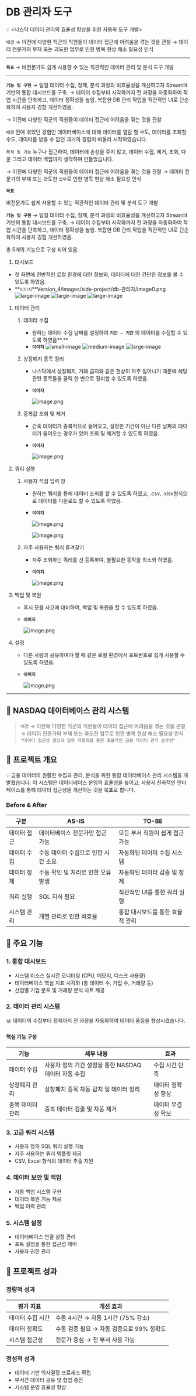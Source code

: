 # DB 관리자 도구

<aside>

💡 <나스닥 데이터 관리의 효율성 향상을 위한 자동화 도구 개발>

`배경`
→ 이전에 다양한 직군의 직원들이 데이터 접근에 어려움을 겪는 것을 관찰
→ 데이터 전문가의 부재 또는 과도한 업무로 인한 병목 현상 해소 필요성 인식

---

**`목표`**
→ 비전문가도 쉽게 사용할 수 있는 직관적인 데이터 관리 및 분석 도구 개발

---
**`기능 및 구현`**
→ 일일 데이터 수집, 정제, 분석 과정의 비효율성을 개선하고자 Streamlit 기반의 통합 대시보드를 구축. 
→ 데이터 수집부터 시각화까지 전 과정을 자동화하여 작업 시간을 단축하고, 데이터 정확성을 높임. 복잡한 DB 관리 작업을 직관적인 UI로 단순화하여 사용자 경험 개선하였음. 

</aside>

<aside>



→ 이전에 다양한 직군의 직원들이 데이터 접근에 어려움을 겪는 것을 관찰

`배경`
전에 겪었던 경험인 데이터베이스에 대해 데이터를 열람 할 수도, 데이터를 조회할 수도, 데이터를 받을 수 없던 과거의 경험이 떠올라 시작하였습니다.

`목적 및 기능`
누구나 접근하여, 데이터에 손상을 주지 않고, 데이터 수집, 제거, 조회, 다운 그리고 데이터 백업까지 생각하며 만들었습니다. 

→ 이전에 다양한 직군의 직원들이 데이터 접근에 어려움을 겪는 것을 관찰
→ 데이터 전문가의 부재 또는 과도한 `업무`로 인한 병목 현상 해소 필요성 인식

**`목표`**
<p><span data-arrow="true">비전문가도 쉽게 사용할 수 있는 직관적인 데이터 관리 및 분석 도구 개발</span></p>


**`기능 및 구현`**
→ 일일 데이터 수집, 정제, 분석 과정의 비효율성을 개선하고자 Streamlit 기반의 통합 대시보드를 구축. 
→ 데이터 수집부터 시각화까지 전 과정을 자동화하여 작업 시간을 단축하고, 데이터 정확성을 높임. 복잡한 DB 관리 작업을 직관적인 UI로 단순화하여 사용자 경험 개선하였음. 

</aside>

총 5개의 기능으로 구성 되어 있음. 

1. 대시보드

- 첫 화면에 전반적인 로컬 환경에 대한 정보와, 데이터에 대한 간단한 정보를 볼 수 있도록 하였음.
- **`이미지`**Version_4/images/side-project/db-관리자/image0.png
![large-image](images/side-project/db-관리자/image0.png)
![large-image](images/side-project/db-관리자/image1.png)
![large-image](images/side-project/db-관리자/image2.png)

1. 데이터 관리
    1. 데이터 수집
        - 원하는 데이터 수집 날짜를 설정하여 **`기간 ~ 기간`** 의 데이터를 수집할 수 있도록 하였음**.**
        - **`이미지`**
            ![small-image](images/competition/dacon_income_ai/fall.png)
            ![medium-image](images/competition/dacon_income_ai/fall.png)
            ![large-image](images/competition/dacon_income_ai/fall.png)
            
    2. 상장폐지 종목 정리
        - 나스닥에서 상장폐지, 거래 금지와 같은 현상이 자주 일어나기 때문에 해당 관련 종목들을 클릭 한 번으로 정리할 수 있도록 하였음.
        - **`이미지`**
            
            ![image.png](DB%20%E1%84%80%E1%85%AA%E1%86%AB%E1%84%85%E1%85%B5%E1%84%8C%E1%85%A1%20%E1%84%83%E1%85%A9%E1%84%80%E1%85%AE%208a7bd482e329458e96be28648c6d0af5/image%202.png)
            
    3. 중복값 조회 및 제거
        - 간혹 데이터가 중복적으로 들어오고, 설정한 기간이 아닌 다른 날짜의 데이터가 들어오는 경우가 있어 조회 및 제거할 수 있도록 하였음.
        - **`이미지`**
            
            ![image.png](DB%20%E1%84%80%E1%85%AA%E1%86%AB%E1%84%85%E1%85%B5%E1%84%8C%E1%85%A1%20%E1%84%83%E1%85%A9%E1%84%80%E1%85%AE%208a7bd482e329458e96be28648c6d0af5/image%203.png)
            
2. 쿼리 실행
    1. 사용자 직접 입력 창
        - 원하는 쿼리를 통해 데이터 조회를 할 수 있도록  하였고, .csv, .xlsx형식으로 데이터를 다운로드 할 수 있도록 하였음.
        - **`이미지`**
            
            ![image.png](DB%20%E1%84%80%E1%85%AA%E1%86%AB%E1%84%85%E1%85%B5%E1%84%8C%E1%85%A1%20%E1%84%83%E1%85%A9%E1%84%80%E1%85%AE%208a7bd482e329458e96be28648c6d0af5/image%204.png)
            
            ![image.png](DB%20%E1%84%80%E1%85%AA%E1%86%AB%E1%84%85%E1%85%B5%E1%84%8C%E1%85%A1%20%E1%84%83%E1%85%A9%E1%84%80%E1%85%AE%208a7bd482e329458e96be28648c6d0af5/image%205.png)
            
    2. 자주 사용하는 쿼리 즐겨찾기
        - 자주 조회하는 쿼리를 선 등록하여, 불필요한 동작을 최소화 하였음.
        - **`이미지`**
            
            ![image.png](DB%20%E1%84%80%E1%85%AA%E1%86%AB%E1%84%85%E1%85%B5%E1%84%8C%E1%85%A1%20%E1%84%83%E1%85%A9%E1%84%80%E1%85%AE%208a7bd482e329458e96be28648c6d0af5/image%206.png)
            
3. 백업 및 복원
    - 혹시 모를 사고에 대비하여, 백업 및 복원을 할 수 있도록 하였음.
    - **`이미지`**
        
        ![image.png](DB%20%E1%84%80%E1%85%AA%E1%86%AB%E1%84%85%E1%85%B5%E1%84%8C%E1%85%A1%20%E1%84%83%E1%85%A9%E1%84%80%E1%85%AE%208a7bd482e329458e96be28648c6d0af5/image%207.png)
        
4. 설정 
    - 다른 사람과 공유하여야 할 때 같은 로컬 환경에서 포트번호로 쉽게 사용할 수 있도록 하였음.
    - **`이미지`**
        
        ![image.png](DB%20%E1%84%80%E1%85%AA%E1%86%AB%E1%84%85%E1%85%B5%E1%84%8C%E1%85%A1%20%E1%84%83%E1%85%A9%E1%84%80%E1%85%AE%208a7bd482e329458e96be28648c6d0af5/image%208.png)


--- 

## 🎯 NASDAQ 데이터베이스 관리 시스템

> `배경`
→ 이전에 다양한 직군의 직원들이 데이터 접근에 어려움을 겪는 것을 관찰
→ 데이터 전문가의 부재 또는 과도한 업무로 인한 병목 현상 해소 필요성 인식
> `"데이터 접근성 향상과 업무 자동화를 통한 효율적인 금융 데이터 관리 솔루션"`

## 📌 프로젝트 개요

<aside>
💡 금융 데이터의 원활한 수집과 관리, 분석을 위한 통합 데이터베이스 관리 시스템을 개발했습니다. 이 시스템은 데이터베이스 운영의 효율성을 높이고, 사용자 친화적인 인터페이스를 통해 데이터 접근성을 개선하는 것을 목표로 합니다.
</aside>

### Before & After
| 구분 | AS-IS | TO-BE |
|------|--------|--------|
| 데이터 접근 | 데이터베이스 전문가만 접근 가능 | 모든 부서 직원이 쉽게 접근 가능 |
| 데이터 수집 | 수동 데이터 수집으로 인한 시간 소요 | 자동화된 데이터 수집 시스템 |
| 데이터 정제 | 수동 확인 및 처리로 인한 오류 발생 | 자동화된 데이터 검증 및 정제 |
| 쿼리 실행 | SQL 지식 필요 | 직관적인 UI를 통한 쿼리 실행 |
| 시스템 관리 | 개별 관리로 인한 비효율 | 통합 대시보드를 통한 효율적 관리 |

## 💫 주요 기능

### 1. 통합 대시보드
- 시스템 리소스 실시간 모니터링 (CPU, 메모리, 디스크 사용량)
- 데이터베이스 핵심 지표 시각화 (총 데이터 수, 기업 수, 거래량 등)
- 산업별 기업 분포 및 거래량 분석 차트 제공

### 2. 데이터 관리 시스템

<aside>
📊 데이터의 수집부터 정제까지 전 과정을 자동화하여 데이터 품질을 향상시켰습니다.
</aside>

#### 핵심 기능 구성
| 기능 | 세부 내용 | 효과 |
|------|-----------|------|
| 데이터 수집 | 사용자 정의 기간 설정을 통한 NASDAQ 데이터 자동 수집 | 수집 시간 단축 |
| 상장폐지 관리 | 상장폐지 종목 자동 감지 및 데이터 정리 | 데이터 정확성 향상 |
| 중복 데이터 관리 | 중복 데이터 검출 및 자동 제거 | 데이터 무결성 확보 |

### 3. 고급 쿼리 시스템
- 사용자 정의 SQL 쿼리 실행 기능
- 자주 사용하는 쿼리 템플릿 제공
- CSV, Excel 형식의 데이터 추출 지원

### 4. 데이터 보안 및 백업
- 자동 백업 시스템 구현
- 데이터 복원 기능 제공
- 백업 이력 관리

### 5. 시스템 설정
- 데이터베이스 연결 설정 관리
- 포트 설정을 통한 접근성 제어
- 사용자 권한 관리

## 🎁 프로젝트 성과

### 정량적 성과
| 평가 지표 | 개선 효과 |
|-----------|-----------|
| 데이터 수집 시간 | 수동 4시간 → 자동 1시간 (75% 감소) |
| 데이터 정확도 | 수동 검증 필요 → 자동 검증으로 99% 정확도 |
| 시스템 접근성 | 전문가 중심 → 전 부서 사용 가능 |

### 정성적 성과
- 데이터 기반 의사결정 프로세스 확립
- 부서간 데이터 공유 및 협업 증진
- 시스템 운영 효율성 향상